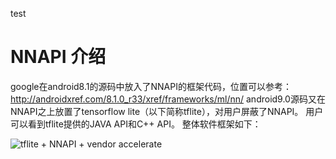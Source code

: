 test

# NNAPI 介绍
google在android8.1的源码中放入了NNAPI的框架代码，位置可以参考：http://androidxref.com/8.1.0_r33/xref/frameworks/ml/nn/
android9.0源码又在NNAPI之上放置了tensorflow lite（以下简称tflite），对用户屏蔽了NNAPI。
用户可以看到tflite提供的JAVA API和C++ API。
整体软件框架如下：

![tflite + NNAPI + vendor accelerate](https://github.com/frankieGitHub/myAI/tree/master/srcImg/androidNNAPI.jpg)
